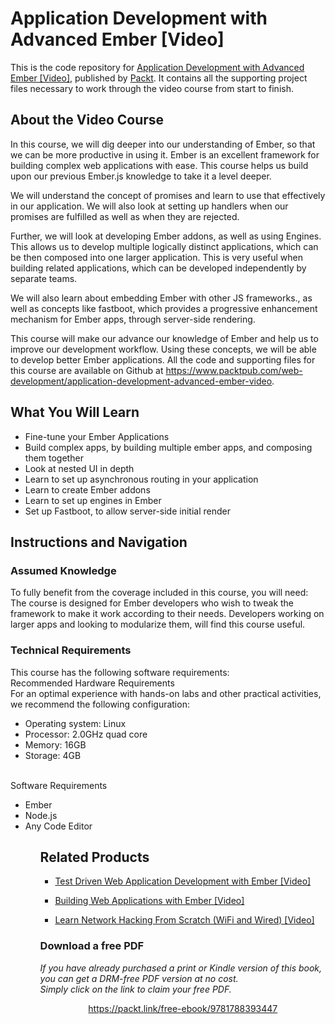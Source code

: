 # Application Development with Advanced Ember [Video]
This is the code repository for [Application Development with Advanced Ember [Video]](https://www.packtpub.com/web-development/application-development-advanced-ember-video?utm_source=github&utm_medium=repository&utm_campaign=9781788393447), published by [Packt](https://www.packtpub.com/?utm_source=github). It contains all the supporting project files necessary to work through the video course from start to finish.
## About the Video Course
In this course, we will dig deeper into our understanding of Ember, so that we can be more productive in using it. Ember is an excellent framework for building complex web applications with ease. This course helps us build upon our previous Ember.js knowledge to take it a level deeper.

We will understand the concept of promises and learn to use that effectively in our application. We will also look at setting up handlers when our promises are fulfilled as well as when they are rejected.

Further, we will look at developing Ember addons, as well as using Engines. This allows us to develop multiple logically distinct applications, which can be then composed into one larger application. This is very useful when building related applications, which can be developed independently by separate teams.

We will also learn about embedding Ember with other JS frameworks., as well as concepts like fastboot, which provides a progressive enhancement mechanism for Ember apps, through server-side rendering.

This course will make our advance our knowledge of Ember and help us to improve our development workflow. Using these concepts, we will be able to develop better Ember applications. All the code and supporting files for this course are available on Github at https://www.packtpub.com/web-development/application-development-advanced-ember-video.

<H2>What You Will Learn</H2>
<DIV class=book-info-will-learn-text>
<UL>
  <LI>Fine-tune your Ember Applications</li><LI>Build complex apps, by building multiple ember apps, and composing them together 
<LI>Look at nested UI in depth 
<LI>Learn to set up asynchronous routing in your application 
<LI>Learn to create Ember addons 
<LI>Learn to set up engines in Ember 
<LI>Set up Fastboot, to allow server-side initial render</LI></UL></DIV>

## Instructions and Navigation
### Assumed Knowledge
To fully benefit from the coverage included in this course, you will need:<br/>
The course is designed for Ember developers who wish to tweak the framework to make it work according to their needs. Developers working on larger apps and looking to modularize them, will find this course useful.
### Technical Requirements
This course has the following software requirements:<br/>
Recommended Hardware Requirements<br/>For an optimal experience with hands-on labs and other practical activities, we recommend the following configuration:<br/><ul><li>Operating system: Linux</li><li>Processor: 2.0GHz quad core</li><li>Memory: 16GB</li><li>Storage: 4GB</li></ul><br/>Software Requirements<ul><li>Ember</li><li>Node.js</li><li>Any Code Editor</li><ul>

## Related Products
* [Test Driven Web Application Development with Ember [Video]](https://www.packtpub.com/web-development/test-driven-web-application-development-ember-video?utm_source=github&utm_medium=repository&utm_campaign=9781788393706)

* [Building Web Applications with Ember [Video]](https://www.packtpub.com/web-development/building-web-applications-ember-video?utm_source=github&utm_medium=repository&utm_campaign=9781788391023)

* [Learn Network Hacking From Scratch (WiFi and Wired) [Video]](https://www.packtpub.com/application-development/learn-network-hacking-scratch-wifi-and-wired-video?utm_source=github&utm_medium=repository&utm_campaign=9781789340013)

### Download a free PDF

 <i>If you have already purchased a print or Kindle version of this book, you can get a DRM-free PDF version at no cost.<br>Simply click on the link to claim your free PDF.</i>
<p align="center"> <a href="https://packt.link/free-ebook/9781788393447">https://packt.link/free-ebook/9781788393447 </a> </p>